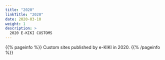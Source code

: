 ```yaml
---
title: "2020"
linkTitle: "2020"
date: 2020-03-10
weight: 1
description: >
  2020 E-KIKI CUSTOMS 
---
```


{{% pageinfo %}}
Custom sites published by e-KIKI in 2020.
{{% /pageinfo %}}



